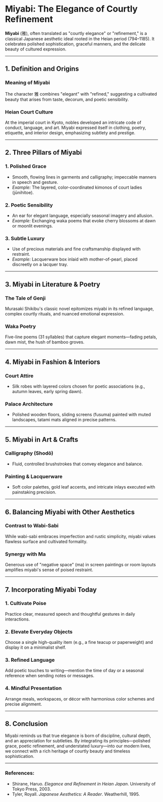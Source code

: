 # Miyabi: The Elegance of Courtly Refinement

**Miyabi** (雅), often translated as "courtly elegance" or "refinement," is a classical Japanese aesthetic ideal rooted in the Heian period (794–1185). It celebrates polished sophistication, graceful manners, and the delicate beauty of cultured expression.

---

## 1. Definition and Origins

### **Meaning of Miyabi**  
  The character 雅 combines "elegant" with "refined," suggesting a cultivated beauty that arises from taste, decorum, and poetic sensibility.

### **Heian Court Culture**  
  At the imperial court in Kyoto, nobles developed an intricate code of conduct, language, and art. Miyabi expressed itself in clothing, poetry, etiquette, and interior design, emphasizing subtlety and prestige.

---

## 2. Three Pillars of Miyabi

### **1. Polished Grace**
   - Smooth, flowing lines in garments and calligraphy; impeccable manners in speech and gesture.  
   - *Example:* The layered, color-coordinated kimonos of court ladies (jūnihitoe).

### **2. Poetic Sensibility** 
   - An ear for elegant language, especially seasonal imagery and allusion.  
   - *Example:* Exchanging waka poems that evoke cherry blossoms at dawn or moonlit evenings.

### **3. Subtle Luxury**  
   - Use of precious materials and fine craftsmanship displayed with restraint.  
   - *Example:* Lacquerware box inlaid with mother-of-pearl, placed discreetly on a lacquer tray.

---

## 3. Miyabi in Literature & Poetry

### **The Tale of Genji**  
  Murasaki Shikibu's classic novel epitomizes miyabi in its refined language, complex courtly rituals, and nuanced emotional expression.

### **Waka Poetry**  
  Five-line poems (31 syllables) that capture elegant moments—fading petals, dawn mist, the hush of bamboo groves.

---

## 4. Miyabi in Fashion & Interiors

### **Court Attire**  
  - Silk robes with layered colors chosen for poetic associations (e.g., autumn leaves, early spring dawn).  
### **Palace Architecture**  
  - Polished wooden floors, sliding screens (fusuma) painted with muted landscapes, tatami mats aligned in precise patterns.

---

## 5. Miyabi in Art & Crafts

### **Calligraphy (Shodō)**  
  - Fluid, controlled brushstrokes that convey elegance and balance.  
### **Painting & Lacquerware**  
  - Soft color palettes, gold leaf accents, and intricate inlays executed with painstaking precision.

---

## 6. Balancing Miyabi with Other Aesthetics

### **Contrast to Wabi-Sabi**  
  While wabi-sabi embraces imperfection and rustic simplicity, miyabi values flawless surface and cultivated formality.  
### **Synergy with Ma**  
  Generous use of "negative space" (ma) in screen paintings or room layouts amplifies miyabi's sense of poised restraint.

---

## 7. Incorporating Miyabi Today

### **1. Cultivate Poise**  
   Practice clear, measured speech and thoughtful gestures in daily interactions.  
### **2. Elevate Everyday Objects**  
   Choose a single high-quality item (e.g., a fine teacup or paperweight) and display it on a minimalist shelf.  
### **3. Refined Language**  
   Add poetic touches to writing—mention the time of day or a seasonal reference when sending notes or messages.  
### **4. Mindful Presentation**  
   Arrange meals, workspaces, or décor with harmonious color schemes and precise alignment.

---

## 8. Conclusion

Miyabi reminds us that true elegance is born of discipline, cultural depth, and an appreciation for subtleties. By integrating its principles—polished grace, poetic refinement, and understated luxury—into our modern lives, we connect with a rich heritage of courtly beauty and timeless sophistication.

---

### **References:**  
- Shirane, Haruo. *Elegance and Refinement in Heian Japan*. University of Tokyo Press, 2003.  
- Tyler, Royall. *Japanese Aesthetics: A Reader*. Weatherhill, 1995.
